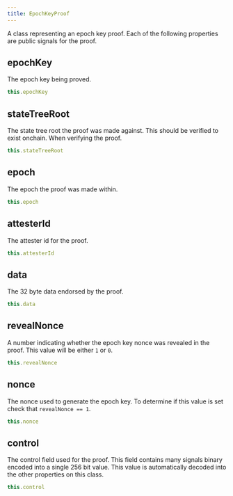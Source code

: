 ```yaml
---
title: EpochKeyProof
---
```


A class representing an epoch key proof. Each of the following properties are public signals for the proof.

## epochKey

The epoch key being proved.

```ts
this.epochKey
```

## stateTreeRoot

The state tree root the proof was made against. This should be verified to exist onchain. When verifying the proof.

```ts
this.stateTreeRoot
```

## epoch

The epoch the proof was made within.

```ts
this.epoch
```

## attesterId

The attester id for the proof.

```ts
this.attesterId
```

## data

The 32 byte data endorsed by the proof.

```ts
this.data
```

## revealNonce

A number indicating whether the epoch key nonce was revealed in the proof. This value will be either `1` or `0`.

```ts
this.revealNonce
```

## nonce

The nonce used to generate the epoch key. To determine if this value is set check that `revealNonce == 1`.

```ts
this.nonce
```

## control

The control field used for the proof. This field contains many signals binary encoded into a single 256 bit value. This value is automatically decoded into the other properties on this class.

```ts
this.control
```
